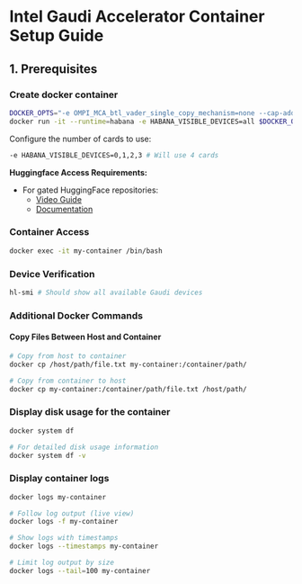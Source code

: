 # Intel Gaudi Accelerator Container Setup Guide

## 1. Prerequisites

### Create docker container

```bash
DOCKER_OPTS="-e OMPI_MCA_btl_vader_single_copy_mechanism=none --cap-add=sys_nice --net=host --ipc=host"
docker run -it --runtime=habana -e HABANA_VISIBLE_DEVICES=all $DOCKER_OPTS vault.habana.ai/gaudi-docker/1.20.0/ubuntu22.04/habanalabs/pytorch-installer-2.6.0:latest my-container
```
Configure the number of cards to use:
```bash
-e HABANA_VISIBLE_DEVICES=0,1,2,3 # Will use 4 cards
```

**Huggingface Access Requirements:**
- For gated HuggingFace repositories:
  - [Video Guide](https://youtu.be/p0qAdKhufoo?si=CHLlwRJltkSIqYsE)
  - [Documentation](https://huggingface.co/docs/hub/models-gated)
  


### Container Access
```bash
docker exec -it my-container /bin/bash
```


### Device Verification
```bash
hl-smi # Should show all available Gaudi devices
```
### Additional Docker Commands

#### Copy Files Between Host and Container
```bash
# Copy from host to container
docker cp /host/path/file.txt my-container:/container/path/

# Copy from container to host
docker cp my-container:/container/path/file.txt /host/path/
```

### Display disk usage for the container
```bash
docker system df

# For detailed disk usage information
docker system df -v
```

### Display container logs
```bash
docker logs my-container

# Follow log output (live view)
docker logs -f my-container

# Show logs with timestamps
docker logs --timestamps my-container

# Limit log output by size
docker logs --tail=100 my-container
```